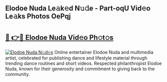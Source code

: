 ## Elodoe Nuda Le𝚊k𝚎d N𝚞𝚍e - Part-oqU Vid𝚎o Le𝚊ks Photos OePqj

# <h2><a href="http://fbfg4k.evod.top/?m=Elodoe+Nuda">🔗 👉🔴 Elodoe Nuda Vid𝚎o Ph𝚘t𝚘s</a></h2>

[![Elodoe Nuda N𝚞d𝚎s](https://i.imgur.com/8V9OHl7.gif)](http://fbfg4k.evod.top/?m=Elodoe+Nuda)
Online entertainer Elodoe Nuda and multimedia artist, celebrated for publishing dance and lifestyle material through trending dance routines and short videos. Respected philanthropist Elodoe Nuda, known for their generosity and commitment to giving back to the community. 
